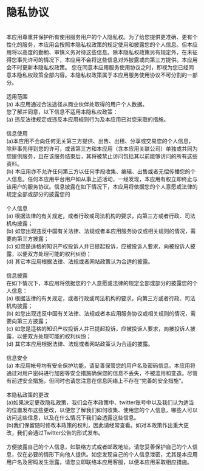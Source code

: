 隐私协议
====
<br/>
本应用尊重并保护所有使用服务用户的个人隐私权。为了给您提供更准确、更有个性化的服务，本应用会按照本隐私权政策的规定使用和披露您的个人信息。但本应用将以高度的勤勉、审慎义务对待这些信息。除本隐私权政策另有规定外，在未征得您事先许可的情况下，本应用不会将这些信息对外披露或向第三方提供。本应用会不时更新本隐私权政策。 您在同意本应用服务使用协议之时，即视为您已经同意本隐私权政策全部内容。本隐私权政策属于本应用服务使用协议不可分割的一部分。

<br/>
<br/>
适用范围
<br/>
(a) 本应用通过合法途径从商业伙伴处取得的用户个人数据。

<br/>
您了解并同意，以下信息不适用本隐私权政策：
<br/>
(a) 违反法律规定或违反本应用规则行为及本应用已对您采取的措施。


<br/>
<br/>
信息使用
<br/>
(a)本应用不会向任何无关第三方提供、出售、出租、分享或交易您的个人信息，除非事先得到您的许可，或该第三方和本应用（含本应用关联公司）单独或共同为您提供服务，且在该服务结束后，其将被禁止访问包括其以前能够访问的所有这些资料。
<br/>
(b) 本应用亦不允许任何第三方以任何手段收集、编辑、出售或者无偿传播您的个人信息。任何本应用平台用户如从事上述活动，一经发现，本应用有权立即终止与该用户的服务协议。信息披露在如下情况下，本应用将依据您的个人意愿或法律的规定全部或部分的披露您的

<br/>
<br/>
个人信息
<br/>
(a) 根据法律的有关规定，或者行政或司法机构的要求，向第三方或者行政、司法机构披露；
<br/>
(b) 如您出现违反中国有关法律、法规或者本应用服务协议或相关规则的情况，需要向第三方披露；
<br/>
(c) 如您是适格的知识产权投诉人并已提起投诉，应被投诉人要求，向被投诉人披露，以便双方处理可能的权利纠纷；
<br/>
(d) 其它本应用根据法律、法规或者网站政策认为合适的披露。

<br/>
<br/>
信息披露
<br/>
在如下情况下，本应用将依据您的个人意愿或法律的规定全部或部分的披露您的个人信息：
<br/>
(a) 根据法律的有关规定，或者行政或司法机构的要求，向第三方或者行政、司法机构披露；
<br/>
(b) 如您出现违反中国有关法律、法规或者本应用服务协议或相关规则的情况，需要向第三方披露；
<br/>
(c) 如您是适格的知识产权投诉人并已提起投诉，应被投诉人要求，向被投诉人披露，以便双方处理可能的权利纠纷；
<br/>
(d) 其它本应用根据法律、法规或者网站政策认为合适的披露。


<br/>
<br/>
信息安全
<br/>
(a) 本应用帐号均有安全保护功能，请妥善保管您的用户名及密码信息。本应用将通过对用户密码进行加密等安全措施确保您的信息不丢失，不被滥用和变造。尽管有前述安全措施，但同时也请您注意在信息网络上不存在“完善的安全措施”。



<br/>
<br/>
本隐私政策的更改
<br/>
(a)如果决定更改隐私政策，我们会在本政策中、twitter账号中以及我们认为适当的位置发布这些更改，以便您了解我们如何收集、使用您的个人信息，哪些人可以访问这些信息，以及在什么情况下我们会透露这些信息。
<br/>
(b)我们保留随时修改本政策的权利，因此请经常查看。如对本政策作出重大更改，我们会通过Twitter公告的形式发布。

<br/>
<br/>
方便披露自己的个人信息，如联络方式或者邮政地址。请您妥善保护自己的个人信息，仅在必要的情形下向他人提供。如您发现自己的个人信息泄密，尤其是本应用用户名及密码发生泄露，请您立即联络本应用客服，以便本应用采取相应措施。
